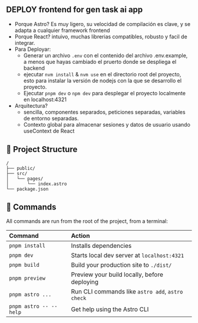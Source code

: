 ## DEPLOY frontend for gen task ai app
- Porque Astro?
  Es muy ligero, su velocidad de compilación es clave, y se adapta a cualquier framework frontend
- Porque React?
  intuivo, muchas librerias compatibles, robusto y facil de integrar.
- Para Deployar:
  - Generar un archivo `.env` con el contenido del archivo .env.example, a menos que hayas cambiado el pruerto donde se despliega el backend
  - ejecutar `nvm install` & `nvm use` en el directorio root del proyecto, esto para instalar la versión de nodejs con la que se desarrollo el proyecto.
  - Ejecutar `pnpm dev` o `npm dev` para desplegar el proyecto localmente en localhost:4321
- Arquitectura?
  - sencilla, componentes separados, peticiones separadas, variables de entorno separadas.
  - Contexto global para almacenar sesiones y datos de usuario usando useContext de React

## 🚀 Project Structure
```text
/
├── public/
├── src/
│   └── pages/
│       └── index.astro
└── package.json
```
## 🧞 Commands

All commands are run from the root of the project, from a terminal:

| Command                   | Action                                           |
| :------------------------ | :----------------------------------------------- |
| `pnpm install`             | Installs dependencies                            |
| `pnpm dev`             | Starts local dev server at `localhost:4321`      |
| `pnpm build`           | Build your production site to `./dist/`          |
| `pnpm preview`         | Preview your build locally, before deploying     |
| `pnpm astro ...`       | Run CLI commands like `astro add`, `astro check` |
| `pnpm astro -- --help` | Get help using the Astro CLI                     |
